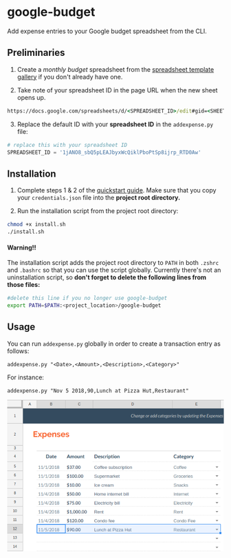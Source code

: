 # google-budget
Add expense entries to your Google budget spreadsheet from the CLI.

## Preliminaries
 1. Create a *monthly budget* spreadsheet from the [spreadsheet template gallery](https://docs.google.com/spreadsheets/u/0/?ftv=1&folder=0ACoSgW1iveL-Uk9PVA) if you don't already have one.

 2. Take note of your spreadsheet ID in the page URL when the new sheet opens up.

``` cmd
https://docs.google.com/spreadsheets/d/<SPREADSHEET_ID>/edit#gid=<SHEET_ID>
```

 3. Replace the default ID with your **spreadsheet ID** in the `addexpense.py` file:
``` python
# replace this with your spreadsheet ID
SPREADSHEET_ID = '1jANO8_sbQ5pLEAJbyxWcQiklPboPtSp8ijrp_RTD0Aw'
```

## Installation
 1. Complete steps 1 & 2 of the [quickstart guide](https://developers.google.com/sheets/api/quickstart/python). Make sure that you copy your `credentials.json` file into the **project root directory.**

 2. Run the installation script from the project root directory:
``` sh
chmod +x install.sh
./install.sh
```
#### Warning!!
The installation script adds the project root directory to `PATH` in both `.zshrc` and `.bashrc` so that you can use the script globally. Currently there's not an uninstallation script, so **don't forget to delete the following lines from those files:**

``` sh
#delete this line if you no longer use google-budget
export PATH=$PATH:<project_location>/google-budget
```

## Usage
You can run `addexpense.py` globally in order to create a transaction entry as follows:
```
addexpense.py "<Date>,<Amount>,<Description>,<Category>"
```
For instance:
```
addexpense.py "Nov 5 2018,90,Lunch at Pizza Hut,Restaurant"
```

![Example](example.png)
